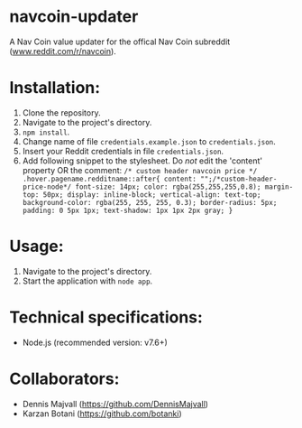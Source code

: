 # navcoin-updater
A Nav Coin value updater for the offical Nav Coin subreddit (www.reddit.com/r/navcoin).

# Installation:
1. Clone the repository.
2. Navigate to the project's directory.
3. `npm install`.
4. Change name of file `credentials.example.json` to `credentials.json`.
5. Insert your Reddit credentials in file `credentials.json`.
6. Add following snippet to the stylesheet. Do *not* edit the 'content' property OR the comment:
`/* custom header navcoin price */
.hover.pagename.redditname::after{
    content: "";/*custom-header-price-node*/
    font-size: 14px;
    color: rgba(255,255,255,0.8);
    margin-top: 50px;
    display: inline-block;
    vertical-align: text-top;
    background-color: rgba(255, 255, 255, 0.3);
    border-radius: 5px;
    padding: 0 5px 1px;
    text-shadow: 1px 1px 2px gray;
}`

# Usage:
1. Navigate to the project's directory.
2. Start the application with `node app`.

# Technical specifications:
- Node.js (recommended version: v7.6+)

# Collaborators:
- Dennis Majvall (https://github.com/DennisMajvall)
- Karzan Botani (https://github.com/botanki)